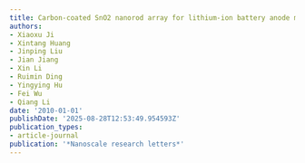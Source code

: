 ```yaml
---
title: Carbon-coated SnO2 nanorod array for lithium-ion battery anode material
authors:
- Xiaoxu Ji
- Xintang Huang
- Jinping Liu
- Jian Jiang
- Xin Li
- Ruimin Ding
- Yingying Hu
- Fei Wu
- Qiang Li
date: '2010-01-01'
publishDate: '2025-08-28T12:53:49.954593Z'
publication_types:
- article-journal
publication: '*Nanoscale research letters*'
---
```


